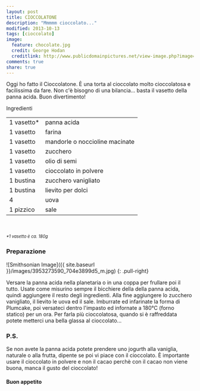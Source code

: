 ```yaml
---
layout: post
title: CIOCCOLATONE
description: "Mmmmm cioccolato..."
modified: 2013-10-13
tags: [cioccolato]
image:
  feature: chocolate.jpg
  credit: George Hodan
  creditlink: http://www.publicdomainpictures.net/view-image.php?image=19094&picture=milk-chocolate
comments: true
share: true
---
```


Oggi ho fatto il Cioccolatone. È una torta al cioccolato molto cioccolatosa e facilissima da fare. Non c'è bisogno di una bilancia... basta il vasetto della panna acida. Buon divertimento!


<div class="ingredients">
	<div class="ingredients-title">Ingredienti</div>
	<table>
		<tbody>
			<tr>
				<td>1 vasetto*</td>
				<td>panna acida</td>
			</tr>
			<tr>
				<td>1 vasetto</td>
				<td>farina</td>
			</tr>
			<tr>
				<td>1 vasetto</td>
				<td>mandorle o noccioline macinate</td>
			</tr>
			<tr>
				<td>1 vasetto</td>
				<td>zucchero</td>
			</tr>
			<tr>
				<td>1 vasetto</td>
				<td>olio di semi</td>
			</tr>
			<tr>
				<td>1 vasetto</td>
				<td>cioccolato in polvere</td>
			</tr>
			<tr>
				<td>1 bustina</td>
				<td>zucchero vanigliato</td>
			</tr>
			<tr>
				<td>1 bustina</td>
				<td>lievito per dolci</td>
			</tr>
			<tr>
				<td>4</td>
				<td>uova</td>
			</tr>
			<tr>
				<td>1 pizzico</td>
				<td>sale</td>
			</tr>
		</tbody>
	</table>
	<br></br>
	<i class="pull-right" style="font-size: 80%;">*1 vasetto è ca. 180g</i>
</div>


<h3>
	<font color="grey">
		<i class="icon-cogs"></i>
	</font> Preparazione
</h3>

![Smithsonian Image]({{ site.baseurl }}/images/3953273590_704e3899d5_m.jpg)
{: .pull-right}

Versare la panna acida nella planetaria o in una coppa per frullare poi il tutto. Usate come misurino sempre il bicchiere della della panna acida, quindi aggiungere il resto degli ingredienti. Alla fine aggiungere lo zucchero vanigliato, il lievito le uova ed il sale. Imburrate ed infarinate la forma di Plumcake, poi versateci dentro l'impasto ed infornate a 180°C (forno statico) per un ora. Per farla più cioccolatosa, quando si è raffreddata potete metterci una bella glassa al cioccolato...


<h3>
	<font color="#FFCC00">
		<i class="icon-lightbulb"></i>
	</font> P.S.
</h3>


Se non avete la panna acida potete prendere uno jogurth alla vaniglia, naturale o alla frutta, dipente se poi vi piace con il cioccolato. È importante usare il cioccolato in polvere e non il cacao perchè con il cacao non viene buona, manca il gusto del cioccolato!

<h4>Buon appetito
	<font color="red">
		<i class="icon-smile"></i>
	</font>
</h4>
